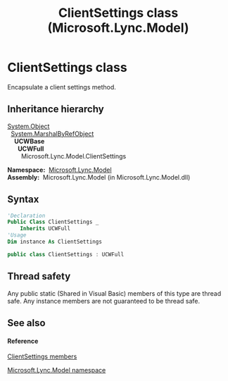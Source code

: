 ﻿---
title: ClientSettings class (Microsoft.Lync.Model)
TOCTitle: ClientSettings class
ms:assetid: T:Microsoft.Lync.Model.ClientSettings_DI_3_UC_OCS14MrefLyncWPF
ms:mtpsurl: https://msdn.microsoft.com/en-us/library/microsoft.lync.model.clientsettings_di_3_uc_ocs14mreflyncwpf(v=office.15)
ms:contentKeyID: 48601074
ms.date: 07/28/2014
mtps_version: v=office.15
f1_keywords:
- Microsoft.Lync.Model.ClientSettings
dev_langs:
- CSharp
- JScript
- VB
- other
---

# ClientSettings class

Encapsulate a client settings method.

## Inheritance hierarchy

[System.Object](http://msdn2.microsoft.com/en-us/library/e5kfa45b)  
  [System.MarshalByRefObject](http://msdn2.microsoft.com/en-us/library/w4302s1f)  
    **UCWBase**  
      **UCWFull**  
        Microsoft.Lync.Model.ClientSettings  

**Namespace:**  [Microsoft.Lync.Model](microsoft-lync-model-namespace_2.md)  
**Assembly:**  Microsoft.Lync.Model (in Microsoft.Lync.Model.dll)

## Syntax

``` vb
'Declaration
Public Class ClientSettings _
    Inherits UCWFull
'Usage
Dim instance As ClientSettings
```

``` csharp
public class ClientSettings : UCWFull
```

## Thread safety

Any public static (Shared in Visual Basic) members of this type are thread safe. Any instance members are not guaranteed to be thread safe.

## See also

#### Reference

[ClientSettings members](clientsettings-members-microsoft-lync-model_2.md)

[Microsoft.Lync.Model namespace](microsoft-lync-model-namespace_2.md)

